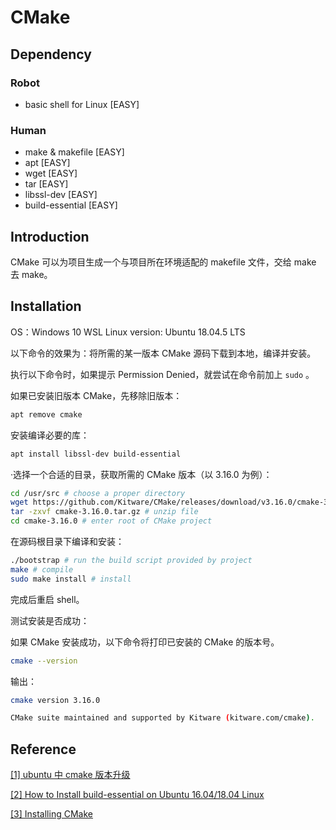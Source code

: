 # CMake

## Dependency

### Robot

* basic shell for Linux \[EASY\]

### Human

* make & makefile \[EASY\]
* apt \[EASY\]
* wget \[EASY\]
* tar \[EASY\]
* libssl-dev \[EASY\]
* build-essential \[EASY\]

## Introduction

CMake 可以为项目生成一个与项目所在环境适配的 makefile 文件，交给 make 去 make。

## Installation

OS：Windows 10 WSL    Linux version: Ubuntu 18.04.5 LTS

以下命令的效果为：将所需的某一版本 CMake 源码下载到本地，编译并安装。

执行以下命令时，如果提示 Permission Denied，就尝试在命令前加上 `sudo` 。

如果已安装旧版本 CMake，先移除旧版本：

```bash
apt remove cmake
```

安装编译必要的库：

```bash
apt install libssl-dev build-essential
```

·选择一个合适的目录，获取所需的 CMake 版本（以 3.16.0 为例）：

```bash
cd /usr/src # choose a proper directory
wget https://github.com/Kitware/CMake/releases/download/v3.16.0/cmake-3.16.0.tar.gz # download CMake file
tar -zxvf cmake-3.16.0.tar.gz # unzip file
cd cmake-3.16.0 # enter root of CMake project
```

在源码根目录下编译和安装：

```bash
./bootstrap # run the build script provided by project
make # compile
sudo make install # install
```

完成后重启 shell。

测试安装是否成功：

如果 CMake 安装成功，以下命令将打印已安装的 CMake 的版本号。

```bash
cmake --version
```

输出：

```bash
cmake version 3.16.0

CMake suite maintained and supported by Kitware (kitware.com/cmake).
```

## Reference

[\[1\] ubuntu 中 cmake 版本升级](https://www.cnblogs.com/passedbylove/p/11982777.html)

[\[2\] How to Install build-essential on Ubuntu 16.04/18.04 Linux ](https://www.osetc.com/en/how-to-install-build-essential-on-ubuntu-16-04-18-04-linux.html)

[\[3\] Installing CMake](https://cmake.org/install/)

